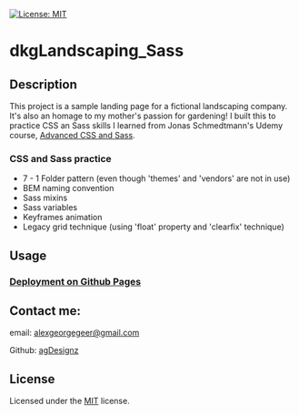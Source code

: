 [![License: MIT](https://img.shields.io/badge/License-MIT-yellow.svg)](https://opensource.org/licenses/MIT)

# dkgLandscaping_Sass

## Description

This project is a sample landing page for a fictional landscaping company. It's also an homage to my mother's passion for gardening! I built this to practice CSS an Sass skills I learned from Jonas Schmedtmann's Udemy course, [Advanced CSS and Sass](https://www.udemy.com/course/advanced-css-and-sass/).

### CSS and Sass practice

- 7 - 1 Folder pattern (even though 'themes' and 'vendors' are not in use)
- BEM naming convention
- Sass mixins
- Sass variables
- Keyframes animation
- Legacy grid technique (using 'float' property and 'clearfix' technique)

## Usage

### [Deployment on Github Pages](https://agdesignz.github.io/dkgLandscaping_Sass/)

## Contact me:

email: [alexgeorgegeer@gmail.com](alexgeorgegeer@gmail.com)

Github: [agDesignz](https://github.com/agDesignz)

## License

Licensed under the [MIT](https://opensource.org/license/mit/) license.
